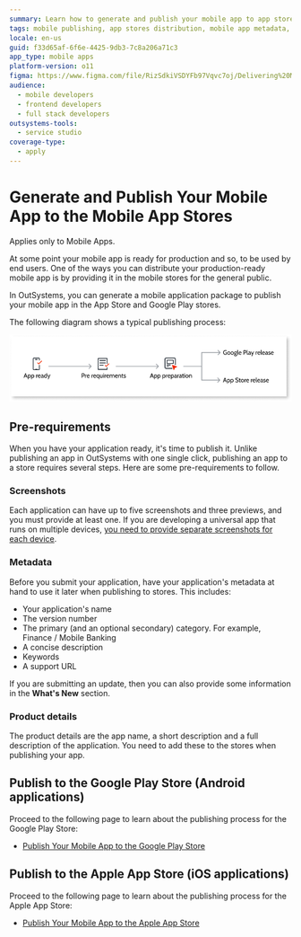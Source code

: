```yaml
---
summary: Learn how to generate and publish your mobile app to app stores using OutSystems 11 (O11).
tags: mobile publishing, app stores distribution, mobile app metadata, application screenshots, mobile app versioning
locale: en-us
guid: f33d65af-6f6e-4425-9db3-7c8a206a71c3
app_type: mobile apps
platform-version: o11
figma: https://www.figma.com/file/RizSdkiVSDYFb97Vqvc7oj/Delivering%20Mobile%20Apps?node-id=310:13
audience:
  - mobile developers
  - frontend developers
  - full stack developers
outsystems-tools:
  - service studio
coverage-type:
  - apply
---
```


# Generate and Publish Your Mobile App to the Mobile App Stores

<div class="info" markdown="1">

Applies only to Mobile Apps.

</div>

At some point your mobile app is ready for production and so, to be used by end users. One of the ways you can distribute your production-ready mobile app is by providing it in the mobile stores for the general public.

In OutSystems, you can generate a mobile application package to publish your mobile app in the App Store and Google Play stores.

The following diagram shows a typical publishing process:

![Diagram illustrating the typical process for publishing a mobile app to app stores](images/publishing-process.png "Mobile App Publishing Process")

## Pre-requirements

When you have your application ready, it's time to publish it. Unlike publishing an app in OutSystems with one single click, publishing an app to a store requires several steps. Here are some pre-requirements to follow.

### Screenshots

Each application can have up to five screenshots and three previews, and you must provide at least one. If you are developing a universal app that runs on multiple devices, [you need to provide separate screenshots for each device](../customize-mobile-app/use-custom-splash-screens.md).

### Metadata

Before you submit your application, have your application's metadata at hand to use it later when publishing to stores. This includes:

* Your application's name
* The version number
* The primary (and an optional secondary) category. For example,  Finance / Mobile Banking
* A concise description
* Keywords
* A support URL

If you are submitting an update, then you can also provide some information in the **What's New** section.

### Product details

The product details are the app name, a short description and a full description of the application. You need to add these to the stores when publishing your app.

## Publish to the Google Play Store (Android applications)

Proceed  to the following page to learn about the publishing process for the Google Play Store:

* [Publish Your Mobile App to the Google Play Store](publish-google-play-store.md)

## Publish to the Apple App Store (iOS applications)

Proceed  to the following page to learn about the publishing process for the Apple App Store:

* [Publish Your Mobile App to the Apple App Store](publish-apple-app-store.md)
